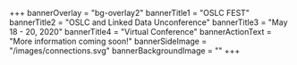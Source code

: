 +++
bannerOverlay = "bg-overlay2"
bannerTitle1 = "OSLC FEST"
bannerTitle2 = "OSLC and Linked Data Unconference"
bannerTitle3 = "May 18 - 20, 2020"
bannerTitle4 = "Virtual Conference"
bannerActionText = "More information coming soon!"
bannerSideImage = "/images/connections.svg"
bannerBackgroundImage = ""
+++
